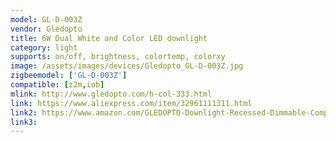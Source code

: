 ```yaml
---
model: GL-D-003Z
vendor: Gledopto
title: 6W Dual White and Color LED downlight 
category: light
supports: on/off, brightness, colortemp, colorxy
image: /assets/images/devices/Gledopto_GL-D-003Z.jpg
zigbeemodel: ['GL-D-003Z']
compatible: [z2m,iob]
mlink: http://www.gledopto.com/h-col-333.html
link: https://www.aliexpress.com/item/32961111311.html
link2: https://www.amazon.com/GLEDOPTO-Downlight-Recessed-Dimmable-Compatible/dp/B07R299GCB
link3: 
---
```


